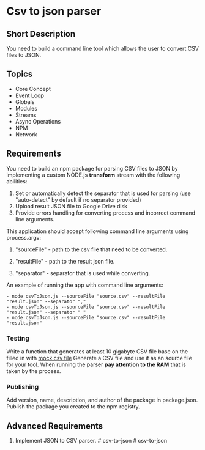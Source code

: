 # Csv to json parser

## Short Description

You need to build a command line tool which allows the user to convert CSV files to JSON.



## Topics

- Core Concept
- Event Loop
- Globals
- Modules
- Streams
- Async Operations
- NPM
- Network

## Requirements

You need to build an npm package for parsing CSV files to JSON by implementing a custom NODE.js **transform** stream with the following abilities:

1. Set or automatically detect the separator that is used for parsing (use "auto-detect" by default if no separator provided)
2. Upload result JSON file to Google Drive disk
3. Provide errors handling for converting process and incorrect command line arguments.

This application should accept following command line arguments using process.argv:

1. "sourceFile" - path to the csv file that need to be converted.

2. "resultFile" - path to the result json file.

3. "separator" - separator that is used while converting.

An example of running the app with command line arguments:

    - node csvToJson.js --sourceFile "source.csv" --resultFile "result.json" --separator ","
    - node csvToJson.js --sourceFile "source.csv" --resultFile "result.json" --separator " "
    - node csvToJson.js --sourceFile "source.csv" --resultFile "result.json"

### Testing

Write a function that generates at least 10 gigabyte CSV file base on the filled in with [mock csv file](assets/test.csv)
Generate a CSV file and use it as an source file for your tool. When running the parser **pay attention to the RAM** that is taken by the process.

### Publishing

Add version, name, description, and author of the package in package.json. Publish the package you created to the npm registry.

## Advanced Requirements

1. Implement JSON to CSV parser.
#   c s v - t o - j s o n 
 
 #   c s v - t o - j s o n  
 